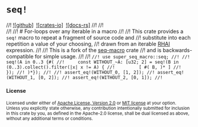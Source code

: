 `seq!`
======

//! [![github]](https://github.com/ervanalb/super-seq-macro)&ensp;[![crates-io]](https://crates.io/crates/super-seq-macro)&ensp;[![docs-rs]](https://docs.rs/super-seq-macro)
//!
//! <br>
//!
//! # For-loops over any iterable in a macro
//!
//! This crate provides a `seq!` macro to repeat a fragment of source code and
//! substitute into each repetition a value of your choosing,
//! drawn from an iterable [RHAI](https://rhai.rs/) expression.
//!
//! This is a fork of the [seq-macro](https://github.com/dtolnay/seq-macro) crate
//! and is backwards-compatible for simple usage.
//!
//! ```
//! use super_seq_macro::seq;
//!
//! seq!(A in 0..3 {#(
//!     const WITHOUT_~A: [u32; 2] = seq!(B in (0..3).collect().filter(|x| x != A) {
//!         [ #( B, )* ]
//!     });
//! )*});
//!
//! assert_eq!(WITHOUT_0, [1, 2]);
//! assert_eq!(WITHOUT_1, [0, 2]);
//! assert_eq!(WITHOUT_2, [0, 1]);
//! ```

#### License

<sup>
Licensed under either of <a href="LICENSE-APACHE">Apache License, Version
2.0</a> or <a href="LICENSE-MIT">MIT license</a> at your option.
</sup>

<br>

<sub>
Unless you explicitly state otherwise, any contribution intentionally submitted
for inclusion in this crate by you, as defined in the Apache-2.0 license, shall
be dual licensed as above, without any additional terms or conditions.
</sub>
